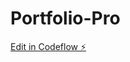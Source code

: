 # Portfolio-Pro

[Edit in Codeflow ⚡️](https://stackblitz.com/~/github.com/GuillermoTD/Portfolio-Pro)